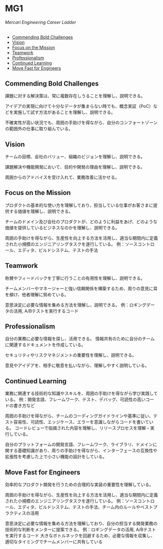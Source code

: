 # MG1
###### Mercari Engineering Career Ladder

 * [Commending Bold Challenges](#commending-bold-challenges)
 * [Vision](#vision)
 * [Focus on the Mission](#focus-on-the-mission)
 * [Teamwork](#teamwork)
 * [Professionalism](#professionalism)
 * [Continued Learning](#continued-learning)
 * [Move Fast for Engineers](#move-fast-for-engineers)

## Commending Bold Challenges
課題に対する解決策は、常に複数存在しうることを理解し、説明できる。

アイデアの実現に向けて十分なデータが集まらない時でも、概念実証（PoC）などを実施して試す方法があることを理解し、説明できる。

不確実性が高い状況でも、周囲の手助けを得ながら、自分のコンフォートゾーンの範囲外の仕事に取り組んでいる。


## Vision
チームの目標、会社のバリュー、組織のビジョンを理解し、説明できる。

課題解決や機能開発において、目的や開発の理由を理解し、説明できる。

周囲からのアドバイスを受け入れて、業務改善に活かせる。


## Focus on the Mission
プロダクトの基本的な使い方を理解しており、担当している仕事がお客さまに提供する価値を理解し、説明できる。

チームのドメイン及び会社のプロダクトが、どのように利益をあげ、どのような価値を提供しているビジネスなのかを理解し、説明できる。

周囲の手助けを得ながら、生産性を向上する方法を活用し、適当な期間内に定義された小規模のエンジニアリングタスクを遂行している。
例：ソースコントロール、エディタ、ビルドシステム、テストの手法


## Teamwork
称賛やフィードバックを丁寧に行うことの有用性を理解し、説明できる。

チームメンバーやマネージャーと強い信頼関係を構築するため、周りの意見に耳を傾け、他者理解に努めている。

意思決定に必要な情報を集める方法を理解し、説明できる。
例：ロギングデータの活用, A/Bテストを実行するコード


## Professionalism
自分の業務に必要な情報を探し、活用できる。
情報共有のために自分のチームに関連するドキュメントを作成している。

セキュリティやリスクマネジメントの重要性を理解し、説明できる。

意見やアイデアを、相手に敬意を払いながら、理解しやすく説明している。


## Continued Learning
業務に関連する技術的な知識やスキルを、周囲の手助けを得ながら学び実践している。
例：開発言語、フレームワーク、テスト、デバッグ、可読性の高いコードの書き方など

周囲の手助けを得ながら、チームのコーディングガイドラインや基準に従い、テスト容易性、可読性、エッジケース、エラーを意識しながらコードを書いている。
コードレビューで指摘された内容を理解し、リリースプロセスを理解・実行している。

自分のプラットフォームの開発言語、フレームワーク、ライブラリ、ドメインに関する基礎知識があり、周りの手助けを得ながら、インターフェースの互換性や拡張性を考慮した上で小さい機能の設計をしている。


## Move Fast for Engineers
効率的なプロダクト開発を行うための合理的な実装の重要性を理解している。

周囲の手助けを得ながら、生産性を向上する方法を活用し、適当な期間内に定義された小規模のエンジニアリングタスクを遂行している。
例：ソースコントロール、エディタ、ビルドシステム、テストの手法、チーム内のルールやベストプラクティスの活用

意思決定に必要な情報を集める方法を理解しており、自分の担当する開発業務の技術的な判断をメンターに提案できる。
例：ロギングデータの活用, A/Bテストを実行するコード
大きなボトルネックを回避するため、必要な情報を収集し、適切なタイミングでチームメンバーに共有している

